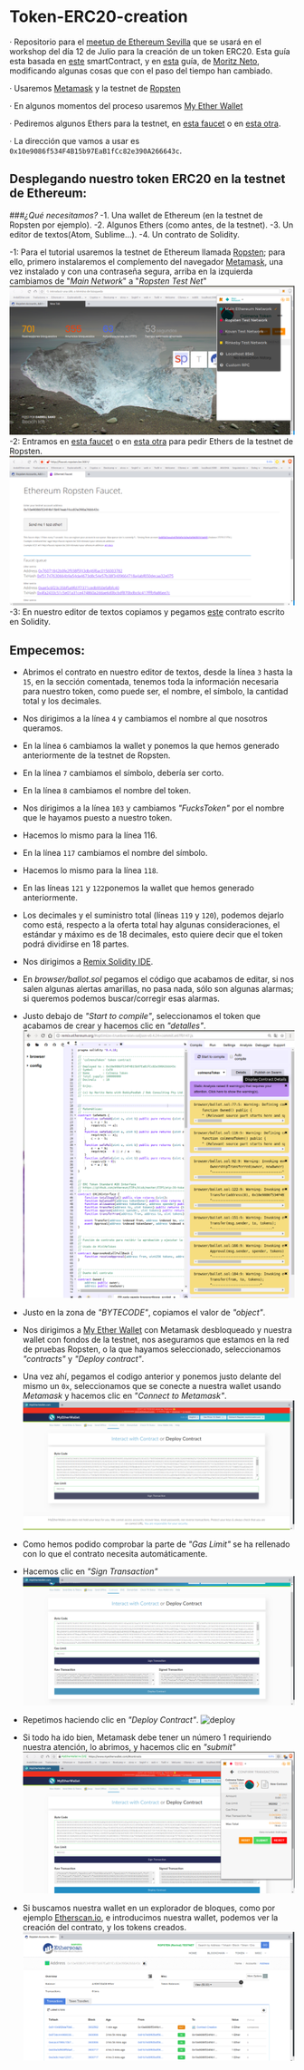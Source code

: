 # Token-ERC20-creation
· Repositorio para el [meetup de Ethereum Sevilla](http://meetu.ps/e/Fx10g/wtQqS/a) que se usará en el workshop del día 12 de Julio para la creación de un token ERC20.
Esta guía esta basada en [este](https://github.com/bitfwdcommunity/Issue-your-own-ERC20-token/blob/master/contracts/erc20_tutorial.sol) smartContract, y en [esta](https://medium.com/bitfwd/how-to-issue-your-own-token-on-ethereum-in-less-than-20-minutes-ac1f8f022793) guía, de [Moritz Neto](https://medium.com/@netomoritz), modificando algunas cosas que con el paso del tiempo han cambiado.

· Usaremos [Metamask](https://metamask.io/) y la testnet de [Ropsten](https://ropsten.etherscan.io/) 

· En algunos momentos del proceso usaremos [My Ether Wallet](https://www.myetherwallet.com/)

· Pediremos algunos Ethers para la testnet, en [esta faucet](http://faucet.ropsten.be:3001/) o en [esta otra](https://faucet.metamask.io/).

· La dirección que vamos a usar es `0x10e9086f534F4B15b97EaB1fCc82e390A266643c`.

## Desplegando nuestro token ERC20 en la testnet de Ethereum:

###_¿Qué necesitamos?_
-1. Una wallet de Ethereum (en la testnet de Ropsten por ejemplo).
-2. Algunos Ethers (como antes, de la testnet).
-3. Un editor de textos(Atom, Sublime...).
-4. Un contrato de Solidity.

-1:
    Para el tutorial usaremos la testnet de Ethereum llamada [Ropsten](https://ropsten.etherscan.io/); para ello, primero instalaremos el complemento del navegador [Metamask](https://metamask.io/), una vez instalado y con una contraseña segura, arriba en la izquierda cambiamos de "_Main Network_" a "_Ropsten Test Net_"
        ![Ropsten](images/Ropsten.png)
-2: 
    Entramos en [esta faucet](http://faucet.ropsten.be:3001/) o en [esta otra](https://faucet.metamask.io/) para pedir Ethers de la testnet de Ropsten.
        ![Ethers testnet](images/ropstenEther.png)
-3: 
    En nuestro editor de textos copiamos y pegamos [este](https://github.com/bitfwdcommunity/Issue-your-own-ERC20-token/blob/master/contracts/erc20_tutorial.sol) contrato escrito  en Solidity.


## Empecemos:
- Abrimos el contrato en nuestro editor de textos, desde la línea `3` hasta la `15`, en la sección comentada, tenemos toda la información necesaria para nuestro token, como puede ser, el nombre, el símbolo, la cantidad total y los decimales.
- Nos dirigimos a la línea `4` y cambiamos el nombre al que nosotros queramos.
- En la línea `6` cambiamos la wallet y ponemos la que hemos generado anteriormente de la testnet de Ropsten.
- En la línea `7` cambiamos el símbolo, debería ser corto.
- En la línea `8` cambiamos el nombre del token.
- Nos dirigimos a la línea `103` y cambiamos _"FucksToken"_ por el nombre que le hayamos puesto a nuestro token.
- Hacemos lo mismo para la línea 116.
- En la línea `117` cambiamos el nombre del símbolo.
- Hacemos lo mismo para la línea `118`.
- En las líneas `121` y `122`ponemos la wallet que hemos generado anteriormente.
- Los decimales y el suministro total (líneas `119` y `120`), podemos dejarlo como está, respecto a la oferta total hay algunas consideraciones, el estándar y máximo es de 18 decimales, esto quiere decir que el token podrá dividirse en 18 partes.

- Nos dirigimos a [Remix Solidity IDE](http://remix.ethereum.org/).
- En _browser/ballot.sol_ pegamos el código que acabamos de editar, si nos salen algunas alertas amarillas, no pasa nada, sólo son algunas alarmas; si queremos podemos buscar/corregir esas alarmas.
- Justo debajo de _"Start to compile"_, seleccionamos el token que acabamos de crear y hacemos clic en _"detalles"_.
    ![compile](images/compile.png)
- Justo en la zona de _"BYTECODE"_, copiamos el valor de _"object"_.
- Nos dirigimos a [My Ether Wallet](https://www.myetherwallet.com/) con Metamask desbloqueado y nuestra wallet con fondos de la testnet, nos aseguramos que estamos en la red de pruebas Ropsten, o la que hayamos seleccionado, seleccionamos _"contracts"_  y _"Deploy contract"_.

- Una vez ahí, pegamos el codigo anterior y ponemos justo delante del mismo un `0x`, seleccionamos que se conecte a nuestra wallet usando _Metamask_ y hacemos clic en _"Connect to Metamask"_.
    ![metamask](images/metamask.png)

- Como hemos podido comprobar la parte de _"Gas Limit"_ se ha rellenado con lo que el contrato necesita automáticamente.

- Hacemos clic en _"Sign Transaction"_
    ![transaction](images/signTransaction.png)

- Repetimos haciendo clic en _"Deploy Contract"_.
    ![deploy](images/deployTransaction.png)

- Si todo ha ido bien, Metamask debe tener un número 1 requiriendo nuestra atención, lo abrimos, y hacemos clic en _"submit"_
    ![accept](images/accept.png)

- Si buscamos nuestra wallet en un explorador de bloques, como por ejemplo [Etherscan.io](https://ropsten.etherscan.io/), e introducimos nuestra wallet, podemos ver la creación del contrato, y los tokens creados.
    ![token](images/token.png)


